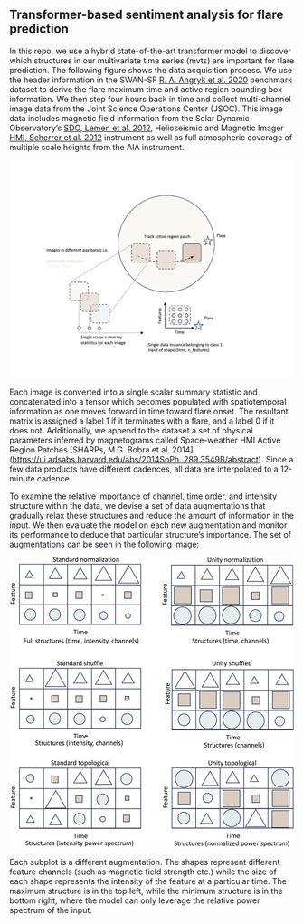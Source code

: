 ## Transformer-based sentiment analysis for flare prediction

In this repo, we use a hybrid state-of-the-art transformer model to discover which structures in our multivariate time series (mvts) are important for flare prediction.
The following figure shows the data acquisition process. We use the header information in the SWAN-SF [R. A. Angryk et al. 2020](https://doi.org/10.7910/DVN/EBCFKM) benchmark dataset to derive the flare maximum time and active region bounding box information. We then step four hours back in time and collect multi-channel image data from the Joint Science Operations Center (JSOC). This image data includes magnetic field information from the Solar Dynamic Observatory’s [SDO, Lemen et al. 2012](https://ui.adsabs.harvard.edu/abs/2012SoPh..275...17L/abstract), Helioseismic and Magnetic Imager [HMI, Scherrer et al. 2012](https://ui.adsabs.harvard.edu/abs/2012SoPh..275..207S/abstract) instrument as well as full atmospheric coverage of multiple scale heights from the AIA instrument.   

![example](data_reduction.png)

Each image is converted into a single scalar summary statistic and concatenated into a tensor which becomes populated with spatiotemporal information as one moves forward in time toward flare onset. The resultant matrix is assigned a label $1$ if it terminates with a flare, and a label $0$ if it does not. Additionally, we append to the dataset a set of physical parameters inferred by magnetograms called Space-weather HMI Active Region Patches [SHARPs, M.G. Bobra et al. 2014] (https://ui.adsabs.harvard.edu/abs/2014SoPh..289.3549B/abstract). Since a few data products have different cadences, all data are interpolated to a 12-minute cadence.   

To examine the relative importance of channel, time order, and intensity structure within the data, we devise a set of data augmentations that gradually relax these structures and reduce the amount of information in the input. We then evaluate the model on each new augmentation and monitor its performance to deduce that particular structure’s importance. The set of augmentations can be seen in the following image:  

<div style="text-align:center"><img src="structure_decay.png" width="800"/></div>

Each subplot is a different augmentation. The shapes represent different feature channels (such as magnetic field strength etc.) while the size of each shape represents the intensity of the feature at a particular time. The maximum structure is in the top left, while the minimum structure is in the bottom right, where the model can only leverage the relative power spectrum of the input. 